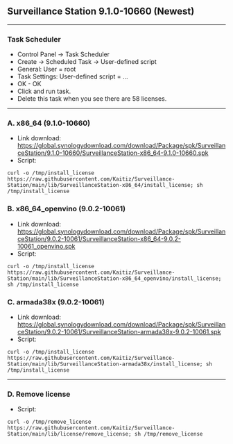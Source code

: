## Surveillance Station 9.1.0-10660 (Newest)
---
### Task Scheduler
- Control Panel -> Task Scheduler
- Create -> Scheduled Task -> User-defined script
- General: User = root
- Task Settings: User-defined script = ...
- OK - OK
- Click and run task.
- Delete this task when you see there are 58 licenses.

---
### A. x86_64 (9.1.0-10660)
- Link download: https://global.synologydownload.com/download/Package/spk/SurveillanceStation/9.1.0-10660/SurveillanceStation-x86_64-9.1.0-10660.spk
- Script:
```
curl -o /tmp/install_license https://raw.githubusercontent.com/Kaitiz/Surveillance-Station/main/lib/SurveillanceStation-x86_64/install_license; sh /tmp/install_license
```

### B. x86_64_openvino (9.0.2-10061)
- Link download: https://global.synologydownload.com/download/Package/spk/SurveillanceStation/9.0.2-10061/SurveillanceStation-x86_64-9.0.2-10061_openvino.spk
- Script:
```
curl -o /tmp/install_license https://raw.githubusercontent.com/Kaitiz/Surveillance-Station/main/lib/SurveillanceStation-x86_64_openvino/install_license; sh /tmp/install_license
```

### C. armada38x (9.0.2-10061)
- Link download: https://global.synologydownload.com/download/Package/spk/SurveillanceStation/9.0.2-10061/SurveillanceStation-armada38x-9.0.2-10061.spk
- Script:
```
curl -o /tmp/install_license https://raw.githubusercontent.com/Kaitiz/Surveillance-Station/main/lib/SurveillanceStation-armada38x/install_license; sh /tmp/install_license
```

---
### D. Remove license
- Script:
```
curl -o /tmp/remove_license https://raw.githubusercontent.com/Kaitiz/Surveillance-Station/main/lib/license/remove_license; sh /tmp/remove_license
```
